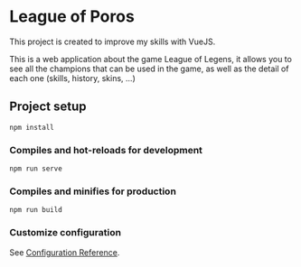 # League of Poros

This project is created to improve my skills with VueJS. 

This is a web application about the game League of Legens, it allows you to see all the champions that can be used in the game, as well as the detail of each one (skills, history, skins, ...)

## Project setup
```
npm install
```

### Compiles and hot-reloads for development
```
npm run serve
```

### Compiles and minifies for production
```
npm run build
```

### Customize configuration
See [Configuration Reference](https://cli.vuejs.org/config/).
